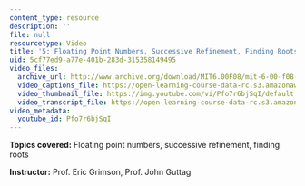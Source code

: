 ```yaml
---
content_type: resource
description: ''
file: null
resourcetype: Video
title: '5: Floating Point Numbers, Successive Refinement, Finding Roots'
uid: 5cf77ed9-a77e-401b-283d-315358149495
video_files:
  archive_url: http://www.archive.org/download/MIT6.00F08/mit-6-00-f08-lec05_300k.mp4
  video_captions_file: https://open-learning-course-data-rc.s3.amazonaws.com/6-00-introduction-to-computer-science-and-programming-fall-2008/9e07b9db5ca65ad98a5a7ac057c87fd0_Pfo7r6bjSqI.vtt
  video_thumbnail_file: https://img.youtube.com/vi/Pfo7r6bjSqI/default.jpg
  video_transcript_file: https://open-learning-course-data-rc.s3.amazonaws.com/6-00-introduction-to-computer-science-and-programming-fall-2008/b91c0ebe9f089dcae5ac7c025938cf51_Pfo7r6bjSqI.pdf
video_metadata:
  youtube_id: Pfo7r6bjSqI
---
```


**Topics covered:** Floating point numbers, successive refinement, finding roots

**Instructor:** Prof. Eric Grimson, Prof. John Guttag